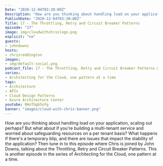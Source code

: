 ```yaml
---
Date: "2020-12-04T03:30:00Z"
Description: "How are you thinking about handling load on your application, scaling out perhaps? But what about if you're building a multi-tenant service and worried about safeguarding resources on a per tenant basis? What happens if there's a temporary blip, and there are issues that impact the stability of the application? Then tune in to this episode where Chris is joined by John Downs, talking about the Throttling, Retry and Circuit Breaker Patterns. This is another episode in the series of Architecting for the Cloud, one pattern at a time."
PublishDate: "2020-12-04T03:30:00Z"
Title: 17 - The Throttling, Retry and Circuit Breaker Patterns
episode: "17"
image: img/cloudwithchrislogo.png
explicit: "no"
guests:
- johndowns
hosts:
- chrisreddington
images:
- img/default-social.png
podcast_file: 17 - The Throttling, Retry and Circuit Breaker Patterns.mp3
series:
- Architecting for the Cloud, one pattern at a time
tags:
- Architecture
- APIs
- Cloud Design Patterns
- Azure Architecture Center
youtube: 0HoTGgb5oFg
banner: "images/cloud-with-chris-banner.png"
---
```

How are you thinking about handling load on your application, scaling out perhaps? But what about if you're building a multi-tenant service and worried about safeguarding resources on a per tenant basis? What happens if there's a temporary blip, and there are issues that impact the stability of the application? Then tune in to this episode where Chris is joined by John Downs, talking about the Throttling, Retry and Circuit Breaker Patterns. This is another episode in the series of Architecting for the Cloud, one pattern at a time.
